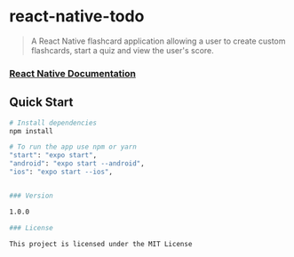 # react-native-todo

> A React Native flashcard application allowing a user to create custom flashcards, start a quiz and view the user's score.


### [React Native Documentation](https://facebook.github.io/react-native/docs/getting-started)

## Quick Start

```bash
# Install dependencies
npm install

# To run the app use npm or yarn
"start": "expo start",
"android": "expo start --android",
"ios": "expo start --ios",


### Version

1.0.0

### License

This project is licensed under the MIT License
